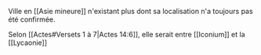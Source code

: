 Ville en [[Asie mineure]] n'existant plus dont sa localisation n'a toujours pas été confirmée.

Selon [[Actes#Versets 1 à 7|Actes 14:6]], elle serait entre [[Iconium]] et la [[Lycaonie]]